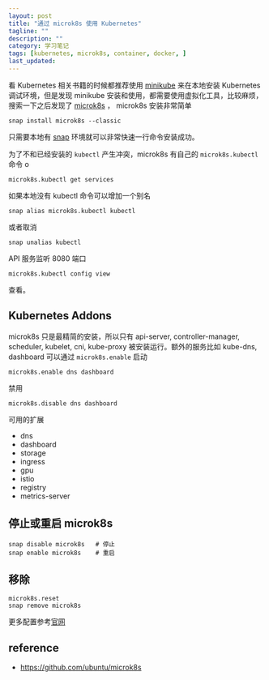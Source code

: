 ```yaml
---
layout: post
title: "通过 microk8s 使用 Kubernetes"
tagline: ""
description: ""
category: 学习笔记
tags: [kubernetes, microk8s, container, docker, ]
last_updated:
---
```


看 Kubernetes 相关书籍的时候都推荐使用 [minikube](https://github.com/kubernetes/minikube) 来在本地安装 Kubernetes 调试环境，但是发现 minikube 安装和使用，都需要使用虚拟化工具，比较麻烦，搜索一下之后发现了 [microk8s](https://microk8s.io/) ， microk8s 安装非常简单

    snap install microk8s --classic

只需要本地有 [snap](https://snapcraft.io/) 环境就可以非常快速一行命令安装成功。

为了不和已经安装的 `kubectl` 产生冲突，microk8s 有自己的 `microk8s.kubectl` 命令 o

    microk8s.kubectl get services

如果本地没有 kubectl 命令可以增加一个别名

    snap alias microk8s.kubectl kubectl

或者取消

    snap unalias kubectl

API 服务监听 8080 端口

    microk8s.kubectl config view

查看。

## Kubernetes Addons
microk8s 只是最精简的安装，所以只有 api-server, controller-manager, scheduler, kubelet, cni, kube-proxy 被安装运行。额外的服务比如 kube-dns, dashboard 可以通过 `microk8s.enable` 启动

    microk8s.enable dns dashboard

禁用

    microk8s.disable dns dashboard

可用的扩展

- dns
- dashboard
- storage
- ingress
- gpu
- istio
- registry
- metrics-server

## 停止或重启 microk8s

    snap disable microk8s   # 停止
    snap enable microk8s    # 重启

## 移除

    microk8s.reset
    snap remove microk8s

更多配置参考[官网](https://github.com/ubuntu/microk8s)

## reference

- <https://github.com/ubuntu/microk8s>
